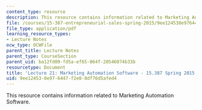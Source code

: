 ```yaml
---
content_type: resource
description: This resource contains information related to Marketing Automation Software.
file: /courses/15-387-entrepreneurial-sales-spring-2015/9ee124538e976447f2e08df76d5afed4_MIT15_387S15_Lecture21.pdf
file_type: application/pdf
learning_resource_types:
- Lecture Notes
ocw_type: OCWFile
parent_title: Lecture Notes
parent_type: CourseSection
parent_uid: ba12fd09-fd5a-ef65-064f-20546074b33b
resourcetype: Document
title: 'Lecture 21: Marketing Automation Software - 15.387 Spring 2015'
uid: 9ee12453-8e97-6447-f2e0-8df76d5afed4
---
```

This resource contains information related to Marketing Automation Software.

